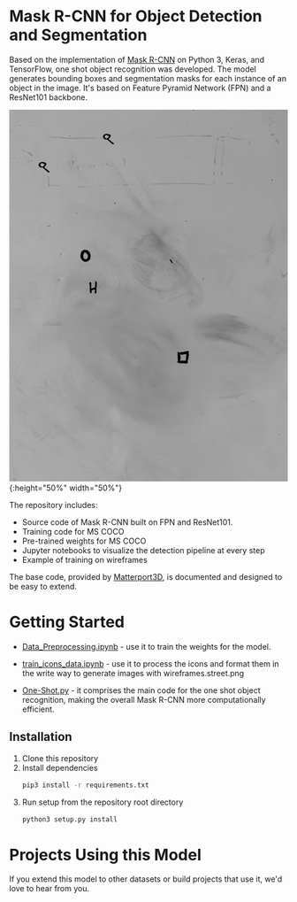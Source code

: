 # Mask R-CNN for Object Detection and Segmentation

Based on the implementation of [Mask R-CNN](https://arxiv.org/abs/1703.06870) on Python 3, Keras, and TensorFlow, one shot object recognition was developed. The model generates bounding boxes and segmentation masks for each instance of an object in the image. It's based on Feature Pyramid Network (FPN) and a ResNet101 backbone.

![Instance Segmentation Sample](datasets/wireframe/train/4.png){:height="50%" width="50%"}

The repository includes:
* Source code of Mask R-CNN built on FPN and ResNet101.
* Training code for MS COCO
* Pre-trained weights for MS COCO
* Jupyter notebooks to visualize the detection pipeline at every step
* Example of training on wireframes


The base code, provided by [Matterport3D](https://matterport.com/blog/2017/09/20/announcing-matterport3d-research-dataset/), is documented and designed to be easy to extend. 

# Getting Started
* [Data_Preprocessing.ipynb](samples/wireframe/Data_Preprocessing.ipynb) - use it to train the weights for the model.

* [train_icons_data.ipynb](samples/wireframe/train_icons_data.ipynb) - use it to process the icons and format them in the write way to generate images with wireframes.street.png

* [One-Shot.py](samples/wireframes/One-Shot.ipynb) - it comprises the main code for the one shot object recognition, making the overall Mask R-CNN more computationally efficient.  

## Installation
1. Clone this repository
2. Install dependencies
   ```bash
   pip3 install -r requirements.txt
   ```
3. Run setup from the repository root directory
    ```bash
    python3 setup.py install
    ``` 

# Projects Using this Model
If you extend this model to other datasets or build projects that use it, we'd love to hear from you.
